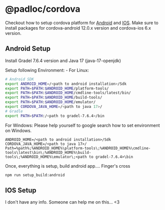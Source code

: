 # @padloc/cordova

Checkout how to setup cordova platform for
[Android](https://cordova.apache.org/docs/en/12.x/guide/platforms/android/index.html)
and
[IOS](https://cordova.apache.org/docs/en/12.x/guide/platforms/ios/index.html).
Make sure to install packages for cordova-android 12.0.x version and cordova-ios
6.x version.

## Android Setup

Install Gradel 7.6.4 version and Java 17 (java-17-openjdk)

Setup following Environment: - For Linux:

```sh
# Android SDK
export ANDROID_HOME=/<path to android installation>/Sdk
export PATH=$PATH:$ANDROID_HOME/platform-tools/
export PATH=$PATH:$ANDROID_HOME/cmdline-tools/latest/bin/
export PATH=$PATH:$ANDROID_HOME/build-tools/
export PATH=$PATH:$ANDROID_HOME/emulator/
export CORDOVA_JAVA_HOME=/<path to java 17>/
# Gradle
export PATH=$PATH:/<path to gradel-7.6.4>/bin
```

For Windows: Please help yourself to google search how to set environment on
Windows.

```
ANDROID_HOME=/<path to android installation>/Sdk
CORDOVA_JAVA_HOME=/<path to java 17>/
Path=%path%;%ANDROID_HOME%\platform-tools\;%ANDROID_HOME%\cmdline-tools\latest\bin\;%ANDROID_HOME%\build-tools\;%ANDROID_HOME%\emulator\;<path to gradel-7.6.4>\bin
```

Once, everything is setup, build android app.... Finger's cross

```sh
npm run setup_build:android
```

## IOS Setup

I don't have any info. Someone can help me on this... <3
